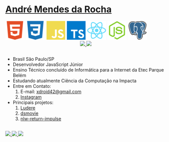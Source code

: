 # [André Mendes da Rocha](https://kaolhou-dev.vercel.app)

<a href="https://github.com/Kaolhou">
  <div style="display:inline-block; padding=100px" align="center">
    <img src="https://github.com/devicons/devicon/blob/master/icons/html5/html5-plain.svg" width="60px">
    <img src="https://github.com/devicons/devicon/blob/master/icons/css3/css3-plain.svg" width="60px">
    <img src="https://github.com/devicons/devicon/blob/master/icons/javascript/javascript-plain.svg" width="60px">
    <img src="https://github.com/devicons/devicon/blob/master/icons/typescript/typescript-original.svg"width="60px">
    <img src="https://github.com/devicons/devicon/blob/master/icons/react/react-original.svg" width="60px">
    <img src="https://github.com/devicons/devicon/blob/master/icons/nodejs/nodejs-plain.svg" width="60px">
    <img src="https://github.com/devicons/devicon/blob/master/icons/postgresql/postgresql-original.svg"width="60px">
  </div>
</a>
  
 <a href="https://github.com/Kaolhou?tab=repositories">
  <div align="center">
    <img height="180em" src="https://github-readme-stats-kaolhou.vercel.app/api?username=kaolhou&theme=dracula&show_icons=true&count_private=true"/>
    <img height="180em" src="https://github-readme-stats-kaolhou.vercel.app/api/top-langs/?username=kaolhou&hide_progress=false&layout=compact&theme=dracula&count_private=false"/>
  </div>
</a>
    
##

  
  * Brasil São Paulo/SP
  * Desenvolvedor JavaScript Júnior
  * Ensino Técnico concluído de Informática para a Internet da Etec Parque Belém
  * Estudando atualmente Ciência da Computação na Impacta
  * Entre em Contato:
    1. E-mail: xdroid42@gmail.com
    2. [Instagram](https://www.instagram.com/andre._.mendess/)
  * Principais projetos:
    1. [Ludere](https://github.com/Kaolhou/portalabstract)
    2. [dsmovie](https://github.com/Kaolhou/dsmovie)
    3. [nlw-return-impulse](https://github.com/Kaolhou/nlw-return-impulse)
##
  
<div style="display:inline-block" align="center">
  <a href="https://open.spotify.com/user/dedet0dy" target="_blank">
    <img src="https://img.shields.io/badge/Spotify-1ED760?&style=for-the-badge&logo=spotify&logoColor=white">
  </a>  
  <a href="https://www.twitch.tv/kaolhou">
    <img src="https://img.shields.io/badge/Twitch-9146FF?style=for-the-badge&logo=twitch&logoColor=white">
  </a>  
  <a href="https://www.youtube.com/channel/UCwvjJ30jkw0vHYPWOPWqZDg">
    <img src="https://img.shields.io/badge/YouTube-FF0000?style=for-the-badge&logo=youtube&logoColor=white">
  </a>  
</div>
